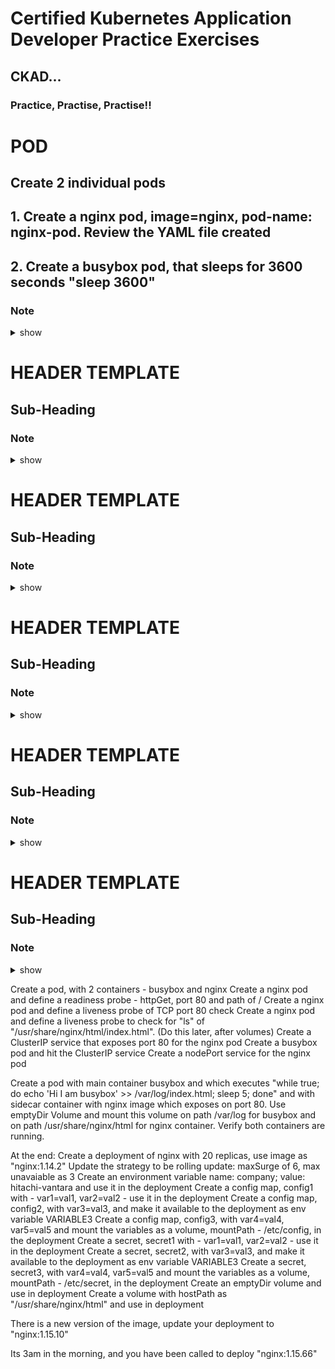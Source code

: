 # Certified Kubernetes Application Developer Practice Exercises
## CKAD...
### Practice, Practise, Practise!!

# POD
## Create 2 individual pods
## 1. Create a nginx pod, image=nginx, pod-name: nginx-pod.  Review the YAML file created
## 2. Create a busybox pod, that sleeps for 3600 seconds "sleep 3600"
### Note 

<details><summary>show</summary>
<p>

```bash
k run nginx-pod --image=nginx 
k run nginx-pod --image=nginx  $dr > nginx-pod.yaml

k get pod nginx-pod -o yaml > nginx-pod.yaml

k edit nginx-pod 
```
</p>
</details>



# HEADER TEMPLATE
## Sub-Heading
### Note 

<details><summary>show</summary>
<p>

```bash
Solution here.....
```
</p>
</details>



# HEADER TEMPLATE
## Sub-Heading
### Note 

<details><summary>show</summary>
<p>

```bash
Solution here.....
```
</p>
</details>




# HEADER TEMPLATE
## Sub-Heading
### Note 

<details><summary>show</summary>
<p>

```bash
Solution here.....
```
</p>
</details>



# HEADER TEMPLATE
## Sub-Heading
### Note 

<details><summary>show</summary>
<p>

```bash
Solution here.....
```
</p>
</details>



# HEADER TEMPLATE
## Sub-Heading
### Note 

<details><summary>show</summary>
<p>

```bash
Solution here.....
```
</p>
</details>




Create a pod, with 2 containers - busybox and nginx 
Create a nginx pod and define a readiness probe - httpGet, port 80 and path of /
Create a nginx pod and define a liveness probe of TCP port 80 check
Create a nginx pod and define a liveness probe to check for "ls" of "/usr/share/nginx/html/index.html". (Do this later, after volumes)
Create a ClusterIP service that exposes port 80 for the nginx pod
Create a busybox pod and hit the ClusterIP service
Create a nodePort service for the nginx pod

Create a pod with main container busybox and which executes "while true; do echo 'Hi I am busybox' >> /var/log/index.html; sleep 5; done" and with sidecar container with nginx image which exposes on port 80. Use emptyDir Volume and mount this volume on path /var/log for busybox and on path /usr/share/nginx/html for nginx container. Verify both containers are running.





At the end:
Create a deployment of nginx with 20 replicas, use image as "nginx:1.14.2"
Update the strategy to be rolling update: maxSurge of 6, max unavaiable as 3
Create an environment variable name: company; value: hitachi-vantara and use it in the deployment
Create a config map, config1 with - var1=val1, var2=val2 - use it in the deployment
Create a config map, config2, with var3=val3, and make it available to the deployment as env variable VARIABLE3
Create a config map, config3, with var4=val4, var5=val5 and mount the variables as a volume, mountPath - /etc/config, in the deployment
Create a secret, secret1 with - var1=val1, var2=val2 - use it in the deployment
Create a secret, secret2, with var3=val3, and make it available to the deployment as env variable VARIABLE3
Create a secret, secret3, with var4=val4, var5=val5 and mount the variables as a volume, mountPath - /etc/secret, in the deployment
Create an emptyDir volume and use in deployment
Create a volume with hostPath as "/usr/share/nginx/html" and use in deployment

There is a new version of the image, update your deployment to "nginx:1.15.10"

Its 3am in the morning, and you have been called to deploy "nginx:1.15.66"

